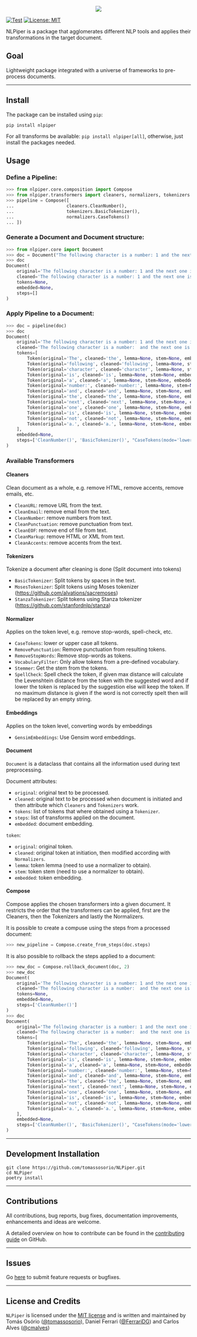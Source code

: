 <p align="center">
  <img src="/docs/imgs/nlpiper.png" />
</p>

[![Test](https://github.com/tomassosorio/NLPiper/actions/workflows/test.yml/badge.svg)](https://github.com/tomassosorio/NLPiper/actions/workflows/test.yml)
[![License: MIT](https://img.shields.io/badge/License-MIT-yellow.svg)](https://opensource.org/licenses/MIT)

NLPiper is a package that agglomerates different NLP tools and applies their transformations in the target document.

## Goal
Lightweight package integrated with a universe of frameworks to pre-process documents.

---
## Install

The package can be installed using `pip`:

`pip install nlpiper`

For all transforms be available:
`pip install nlpiper[all]`, otherwise, just install the packages needed.

## Usage

### Define a Pipeline:

```python
>>> from nlpiper.core.composition import Compose
>>> from nlpiper.transformers import cleaners, normalizers, tokenizers
>>> pipeline = Compose([
...                    cleaners.CleanNumber(),
...                    tokenizers.BasicTokenizer(),
...                    normalizers.CaseTokens()
... ])
```

### Generate a Document and Document structure:
```python
>>> from nlpiper.core import Document
>>> doc = Document("The following character is a number: 1 and the next one is not a.")
>>> doc
Document(
    original='The following character is a number: 1 and the next one is not a.', 
    cleaned='The following character is a number: 1 and the next one is not a.', 
    tokens=None,
    embedded=None,
    steps=[]
)
```

### Apply Pipeline to a Document:
```python
>>> doc = pipeline(doc)
>>> doc
Document(
    original='The following character is a number: 1 and the next one is not a.', 
    cleaned='The following character is a number:  and the next one is not a.', 
    tokens=[
        Token(original='The', cleaned='the', lemma=None, stem=None, embedded=None), 
        Token(original='following', cleaned='following', lemma=None, stem=None, embedded=None), 
        Token(original='character', cleaned='character', lemma=None, stem=None, embedded=None), 
        Token(original='is', cleaned='is', lemma=None, stem=None, embedded=None), 
        Token(original='a', cleaned='a', lemma=None, stem=None, embedded=None), 
        Token(original='number:', cleaned='number:', lemma=None, stem=None, embedded=None), 
        Token(original='and', cleaned='and', lemma=None, stem=None, embedded=None), 
        Token(original='the', cleaned='the', lemma=None, stem=None, embedded=None), 
        Token(original='next', cleaned='next', lemma=None, stem=None, embedded=None), 
        Token(original='one', cleaned='one', lemma=None, stem=None, embedded=None), 
        Token(original='is', cleaned='is', lemma=None, stem=None, embedded=None), 
        Token(original='not', cleaned='not', lemma=None, stem=None, embedded=None), 
        Token(original='a.', cleaned='a.', lemma=None, stem=None, embedded=None)
    ],
    embedded=None,
    steps=['CleanNumber()', 'BasicTokenizer()', "CaseTokens(mode='lower')"]
)
```

### Available Transformers
#### Cleaners
Clean document as a whole, e.g. remove HTML, remove accents, remove emails, etc.

- `CleanURL`: remove URL from the text.
- `CleanEmail`: remove email from the text.
- `CleanNumber`: remove numbers from text.
- `CleanPunctuation`: remove punctuation from text.
- `CleanEOF`: remove end of file from text.
- `CleanMarkup`: remove HTML or XML from text.
- `CleanAccents`: remove accents from the text.

#### Tokenizers
Tokenize a document after cleaning is done (Split document into tokens)

- `BasicTokenizer`: Split tokens by spaces in the text.
- `MosesTokenizer`: Split tokens using Moses tokenizer (https://github.com/alvations/sacremoses)
- `StanzaTokenizer`: Split tokens using Stanza tokenizer (https://github.com/stanfordnlp/stanza)

#### Normalizer
Applies on the token level, e.g. remove stop-words, spell-check, etc.

- `CaseTokens`: lower or upper case all tokens.
- `RemovePunctuation`: Remove punctuation from resulting tokens.
- `RemoveStopWords`: Remove stop-words as tokens.
- `VocabularyFilter`: Only allow tokens from a pre-defined vocabulary.
- `Stemmer`: Get the stem from the tokens.
- `SpellCheck`: Spell check the token, if given max distance will calculate the Levenshtein distance from the token with
the suggested word and if lower the token is replaced by the suggestion else will keep the token. If no maximum distance is given if the
word is not correctly spelt then will be replaced by an empty string.

#### Embeddings
Applies on the token level, converting words by embeddings

- `GensimEmbeddings`: Use Gensim word embeddings.

#### Document
`Document` is a dataclass that contains all the information used during text preprocessing.

Document attributes:
- `original`: original text to be processed.
- `cleaned`: original text to be processed when document is initiated and then attribute which `Cleaners` and `Tokenizers` work.
- `tokens`: list of tokens that where obtained using a `Tokenizer`.
- `steps`: list of transforms applied on the document.
- `embedded`: document embedding.

`token`:
- `original`: original token.
- `cleaned`: original token at initiation, then modified according with `Normalizers`.
- `lemma`: token lemma (need to use a normalizer to obtain).
- `stem`: token stem (need to use a normalizer to obtain).
- `embedded`: token embedding.

#### Compose
Compose applies the chosen transformers into a given document.
It restricts the order that the transformers can be applied, first are the Cleaners, then the Tokenizers and lastly
the Normalizers.

It is possible to create a compuse using the steps from a processed document:
```python
>>> new_pipeline = Compose.create_from_steps(doc.steps)
```
It is also possible to rollback the steps applied to a document:
```python
>>> new_doc = Compose.rollback_document(doc, 2)
>>> new_doc
Document(
    original='The following character is a number: 1 and the next one is not a.', 
    cleaned='The following character is a number:  and the next one is not a.', 
    tokens=None,
    embedded=None,
    steps=['CleanNumber()']
)
>>> doc
Document(
    original='The following character is a number: 1 and the next one is not a.', 
    cleaned='The following character is a number:  and the next one is not a.', 
    tokens=[
        Token(original='The', cleaned='the', lemma=None, stem=None, embedded=None), 
        Token(original='following', cleaned='following', lemma=None, stem=None, embedded=None), 
        Token(original='character', cleaned='character', lemma=None, stem=None, embedded=None), 
        Token(original='is', cleaned='is', lemma=None, stem=None, embedded=None), 
        Token(original='a', cleaned='a', lemma=None, stem=None, embedded=None), 
        Token(original='number:', cleaned='number:', lemma=None, stem=None, embedded=None), 
        Token(original='and', cleaned='and', lemma=None, stem=None, embedded=None), 
        Token(original='the', cleaned='the', lemma=None, stem=None, embedded=None), 
        Token(original='next', cleaned='next', lemma=None, stem=None, embedded=None), 
        Token(original='one', cleaned='one', lemma=None, stem=None, embedded=None), 
        Token(original='is', cleaned='is', lemma=None, stem=None, embedded=None), 
        Token(original='not', cleaned='not', lemma=None, stem=None, embedded=None), 
        Token(original='a.', cleaned='a.', lemma=None, stem=None, embedded=None)
    ],
    embedded=None,
    steps=['CleanNumber()', 'BasicTokenizer()', "CaseTokens(mode='lower')"]
)
```

---

## Development Installation

```
git clone https://github.com/tomassosorio/NLPiper.git
cd NLPiper
poetry install
```

---

## Contributions

All contributions, bug reports, bug fixes, documentation improvements,
enhancements and ideas are welcome.

A detailed overview on how to contribute can be found in the
[contributing guide](CONTRIBUTING.md)
on GitHub.

---

## Issues

Go [here](https://github.com/tomassosorio/NLPiper/issues) to submit feature
requests or bugfixes.

---

## License and Credits

`NLPiper` is licensed under the [MIT license](LICENSE) and is written and
maintained by Tomás Osório ([@tomassosorio](https://github.com/tomassosorio)), Daniel Ferrari ([@FerrariDG](https://github.com/FerrariDG)) and Carlos Alves ([@cmalves](https://github.com/cmalves))
